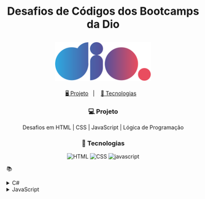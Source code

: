 <h1 align="center">
  <h1 align="center">Desafios  de Códigos dos Bootcamps da Dio</h1>
</h1>

<h2 align="center">
  <img src="./assets/logo-full.svg" width="250px">
</h2>

<p align="center">
  <a href="#-projeto">🖥️ Projeto</a>&nbsp;&nbsp;&nbsp;|&nbsp;&nbsp;&nbsp;
  <a href="#-tecnologias">🚀 Tecnologias</a>&nbsp;&nbsp;&nbsp;
  
</p>

<h3 align="center"> 💻 Projeto</h3>

<p align="center"> Desafios em  HTML | CSS | JavaScript | Lógica de Programação
</p>
<h3 align="center"> 🚀 Tecnologias </h3>

<p align="center">
    <img src="https://upload.wikimedia.org/wikipedia/commons/thumb/6/61/HTML5_logo_and_wordmark.svg/512px-HTML5_logo_and_wordmark.svg.png" alt="HTML" tittle="HTML" width="50" heigth="50">
    <img src="https://img.shields.io/badge/java-%23ED8B00.svg?style=for-the-badge&logo=java&logoColor=white" alt="CSS" title ="CSS" width="50" heigth="50">
    <img src="https://www.google.com/url?sa=i&url=https%3A%2F%2F1000logos.net%2Fcss-logo%2F&psig=AOvVaw302zBTAs-wLXiWa1-pljsr&ust=1723662858331000&source=images&cd=vfe&opi=89978449&ved=0CBQQjRxqFwoTCNCegMrW8ocDFQAAAAAdAAAAABAE" alt="javascript" title ="javascript">

       
</p>

📚 

<!-- HTML -->
<details>
<summary><span>C#</span></summary>

|                      Desafio                       |                           Código                            | SQ  |
| :------------------------------------------------: | :---------------------------------------------------------: | :-: |
|              |
|                  Cálculo Simples                   |              [🔗](./csharp/CalculoSimples.cs)               |     |
|              Compras no Supermercado               |            [🔗](./csharp/ComprasSupermercado.cs)            |     |
|              Contagem de Cédulas                 |              [🔗](./csharp/ContagemCedulas.cs)              |     |
|                 Conversa no Bolão                  |              [🔗](./csharp/ConversaNoBalao.cs)              |     |
|                 Conversão de Tempo                 |             [🔗](./csharp/ConversaoDeTempo.cs)              |     |
|                

</details>



<!-- JavaScript -->
<details>
<summary><span>JavaScript</span></summary>

|                      Desafio                      |                     Código                     | SQ  |
| :-----------------------------------------------: | :--------------------------------------------: | :-: |
|                 A Idade de Magali                 |           [🔗](./js/IdadeMagali.js)            |     |
|                A Jornada do Herói                 |          [🔗](./js/JornadaDoHeroi.js)          |     |
|        |     |

</details>





